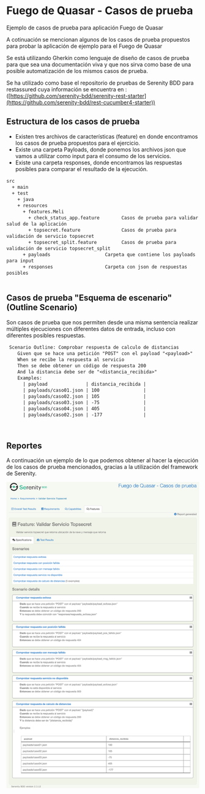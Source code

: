 # Fuego de Quasar - Casos de prueba
Ejemplo de casos de prueba para aplicación Fuego de Quasar

A cotinuación se mencionan algunos de los casos de prueba propuestos para probar la aplicación de 
ejemplo para el Fuego de Quasar

Se está utilizando Gherkin como lenguaje de diseño de casos de prueba para que sea una documentación 
viva y que nos sirva como base de una posible automatización de los mismos casos de prueba.


Se ha utilizado como base el repositorio de pruebas de Serenity BDD para restassured cuya información se encuentra en :
([https://github.com/serenity-bdd/serenity-rest-starter](https://github.com/serenity-bdd/rest-cucumber4-starter))

## Estructura de los casos de prueba
* Existen tres archivos de características (feature) en donde encontramos los casos de prueba propuestos para el ejercicio.
* Existe una carpeta Payloads, donde ponemos los archivos json que vamos a utilizar como input para el consumo de los servicios.
* Existe una carpeta responses, donde encontramos las respuestas posibles para comparar el resultado de la ejecución. 
```Gherkin
src
  + main
  + test
    + java                               
    + resources
      + features.Meli                          
        + check_status_app.feature        Casos de prueba para validar salud de la aplicación
        + topsecret.feature               Casos de prueba para validación de servicio topsecret
        + topsecret_split.feature         Casos de prueba para validación de servicio topsecret_split
      + payloads                    Carpeta que contiene los payloads para input
      + responses                   Carpeta con json de respuestas posibles
  

```

## Casos de prueba "Esquema de escenario" (Outline Scenario)

Son casos de prueba que nos permiten desde una misma sentencia realizar múltiples ejecuciones con diferentes datos de entrada, incluso con diferentes posibles respuestas.

````gherkin
 Scenario Outline: Comprobar respuesta de calculo de distancias
    Given que se hace una petición "POST" con el payload "<payload>"
    When se recibe la respuesta al servicio
    Then se debe obtener un código de respuesta 200
    And la distancia debe ser de "<distancia_recibida>"
    Examples:
      | payload              | distancia_recibida |
      | payloads/caso01.json | 100                |
      | payloads/caso02.json | 105                |
      | payloads/caso03.json | -75                |
      | payloads/caso04.json | 405                |
      | payloads/caso02.json | -177               |
      
      
````


## Reportes 

A continuación un ejemplo de lo que podemos obtener al hacer la ejecución de los casos de prueba mencionados, gracias a la utilización del framework de Serenity.

![](src/docs/report.png)